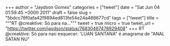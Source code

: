 
+++
author = "Jaydson Gomes"
categories = ["tweet"]
date = "Sat Jun 04 01:59:45 +0000 2011"
draft = false
slug = "5bdcc78f0afa42f9894ed813fe54e24a488677cd"
tags = ["tweet"]
title = """RT @creaktive: Só para na..."""
tweet = true
micro = true
tweet_url = "https://twitter.com/jaydson/status/76830467478929408"
+++
RT @creaktive: Só para nao esquecer: 'LUAN SANTANA" é anagrama de "ANAL SATAN NU"
